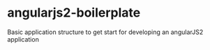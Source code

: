 # angularjs2-boilerplate
Basic application structure to get start for developing an angularJS2 application
